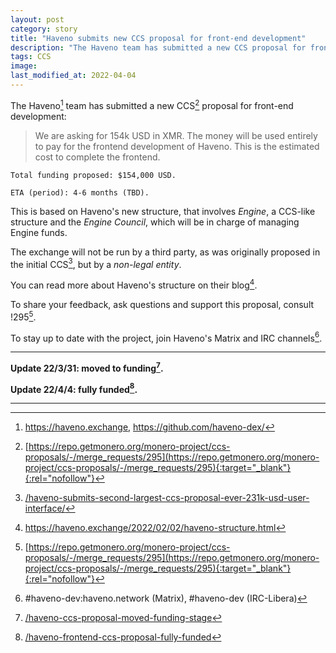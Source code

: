 ```yaml
---
layout: post
category: story
title: "Haveno submits new CCS proposal for front-end development"
description: "The Haveno team has submitted a new CCS proposal for front-end development."
tags: CCS
image: 
last_modified_at: 2022-04-04
---
```


The Haveno[^1] team has submitted a new CCS[^2] proposal for front-end development:

> We are asking for 154k USD in XMR. The money will be used entirely to pay for the frontend development of Haveno. This is the estimated cost to complete the frontend.

```
Total funding proposed: $154,000 USD.

ETA (period): 4-6 months (TBD).
```

This is based on Haveno's new structure, that involves *Engine*, a CCS-like structure and the *Engine Council*, which will be in charge of managing Engine funds.

The exchange will not be run by a third party, as was originally proposed in the initial CCS[^3], but by a *non-legal entity*.

You can read more about Haveno's structure on their blog[^4].

To share your feedback, ask questions and support this proposal, consult !295[^2].

To stay up to date with the project, join Haveno's Matrix and IRC channels[^5].

---

**Update 22/3/31: moved to funding[^6].**

**Update 22/4/4: fully funded[^7].**

---

[^1]: https://haveno.exchange, https://github.com/haveno-dex/
[^2]: [https://repo.getmonero.org/monero-project/ccs-proposals/-/merge_requests/295](https://repo.getmonero.org/monero-project/ccs-proposals/-/merge_requests/295){:target="_blank"}{:rel="nofollow"}
[^3]: [/haveno-submits-second-largest-ccs-proposal-ever-231k-usd-user-interface/](/haveno-submits-second-largest-ccs-proposal-ever-231k-usd-user-interface/)
[^4]: https://haveno.exchange/2022/02/02/haveno-structure.html
[^5]: #haveno-dev:haveno.network (Matrix), #haveno-dev (IRC-Libera)
[^6]: [/haveno-ccs-proposal-moved-funding-stage](/haveno-ccs-proposal-moved-funding-stage)
[^7]: [/haveno-frontend-ccs-proposal-fully-funded](/haveno-frontend-ccs-proposal-fully-funded)
